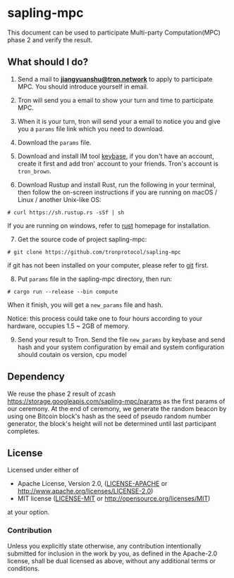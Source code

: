 # sapling-mpc

This document can be used to participate Multi-party Computation(MPC) phase 2 and verify the result.

## What should I do?

1. Send a mail to **jiangyuanshu@tron.network** to apply to participate MPC. You should introduce yourself in email.

2. Tron will send you a email to show your turn and time to participate MPC.

3. When it is your turn, tron will send your a email to notice you and give you a `params` file link which you need to download.

4. Download the `params` file.

5. Download and install IM tool [keybase](https://keybase.io/), if you don't have an account, create it first and add tron' account to your friends. Tron's account is `tron_brown`.

6. Download Rustup and install Rust, run the following in your terminal, then follow the on-screen instructions if you are running on macOS / Linux / another Unix-like OS:               
```
# curl https://sh.rustup.rs -sSf | sh
```
If you are running on windows, refer to [rust](https://www.rust-lang.org/learn/get-started) homepage for installation.

7. Get the source code of project sapling-mpc:
```
# git clone https://github.com/tronprotocol/sapling-mpc
```
if git has not been installed on your computer, please refer to [git](https://git-scm.com/downloads) first.

8. Put `params` file in the sapling-mpc directory, then run:
```
# cargo run --release --bin compute
```
When it finish, you will get a `new_params` file and hash.

Notice: this process could take one to four hours according to your hardware, occupies 1.5 ~ 2GB of memory.

9. Send your result to Tron. Send the file `new_params` by keybase and send hash and your system configuration by email and system configuration should coutain os version, cpu model


## Dependency
We reuse the phase 2 result of zcash https://storage.googleapis.com/sapling-mpc/params as the first params of our ceremony. At the end of ceremony, we generate the random beacon by using one Bitcoin block's hash as the seed of pseudo random number generator, the block's height will not be determined until last participant completes.

## License

Licensed under either of

 * Apache License, Version 2.0, ([LICENSE-APACHE](LICENSE-APACHE) or http://www.apache.org/licenses/LICENSE-2.0)
 * MIT license ([LICENSE-MIT](LICENSE-MIT) or http://opensource.org/licenses/MIT)

at your option.

### Contribution

Unless you explicitly state otherwise, any contribution intentionally
submitted for inclusion in the work by you, as defined in the Apache-2.0
license, shall be dual licensed as above, without any additional terms or
conditions.
